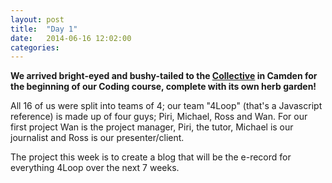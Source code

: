 ```yaml
---
layout: post
title:  "Day 1"
date:   2014-06-16 12:02:00
categories:
---
```


<b>We arrived bright-eyed and bushy-tailed to the <a href="http://camdencollective.co.uk/">Collective</a> in Camden for the beginning of our Coding course, complete with its own herb garden!</b>

All 16 of us were split into teams of 4; our team "4Loop" (that's a Javascript reference) is made up of four guys; Piri, Michael, Ross and Wan. For our first project Wan is the project manager, Piri, the tutor, Michael is our journalist and Ross is our presenter/client.

The project this week is to create a blog that will be the e-record for everything 4Loop over the next 7 weeks.

